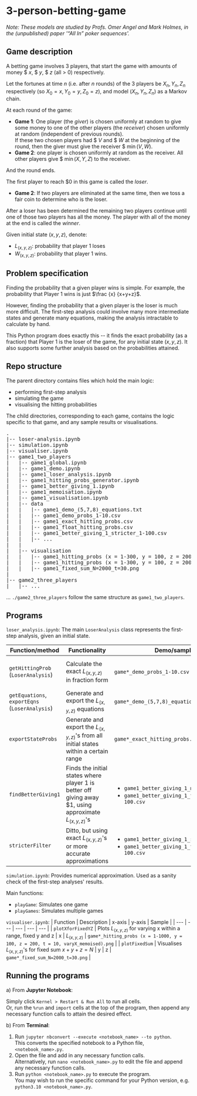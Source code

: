 # 3-person-betting-game

<i>Note: These models are studied by Profs. Omer Angel and Mark Holmes, in the (unpublished) paper '“All In” poker sequences'.</i>

<h2>Game description</h2>

A betting game involves 3 players, that start the game with amounts of money $ $x$, $ $y$, $ $z$ (all > 0) respectively. 

Let the fortunes at time $n$ (i.e. after $n$ rounds) of the 3 players be $X_n, Y_n, Z_n$ respectively (so $X_0 = x, Y_0 = y, Z_0 = z$), and model $(X_n, Y_n, Z_n)$ as a Markov chain.

At each round of the game:

* **Game 1**: One player (the <i>giver</i>) is chosen uniformly at random to give some money to one of the other players (the <i>receiver</i>) chosen uniformly at random (independent of previous rounds).<br> 
If these two chosen players had $ $V$ and $ $W$ at the beginning of the round, then the giver must give the receiver $ $\min (V, W)$.
* **Game 2**: one player is chosen uniformly at random as the receiver. All other players give $ $\min (X, Y, Z)$ to the receiver.

And the round ends.

The first player to reach $0 in this game is called the <i>loser</i>. 
* **Game 2**: If two players are eliminated at the same time, then we toss a fair coin to determine who is the loser.

After a loser has been determined the remaining two players continue until one of those two players has all the money. The player with all of the money at the end is called the <i>winner</i>.

Given initial state $(x, y, z)$, denote: 
* $L_{(x,y,z)}$: probability that player 1 loses
* $W_{(x,y,z)}$: probability that player 1 wins.

<h2>Problem specification</h2>

Finding the probability that a given player wins is simple. For example, the probability that Player 1 wins is just $\frac {x} {x+y+z}$.

However, finding the probability that a given player is the loser is much more difficult. The first-step analysis could involve many more intermediate states and generate many equations, making the analysis intractable to calculate by hand.

This Python program does exactly this -- it finds the exact probability (as a fraction) that Player 1 is the loser of the game, for any initial state $(x, y, z)$. It also supports some further analysis based on the probabilities attained.


<h2>Repo structure</h2>

The parent directory contains files which hold the main logic:
* performing first-step analysis
* simulating the game
* visualising the hitting probabilities

The child directories, corresponding to each game, contains the logic specific to that game, and any sample results or visualisations.


<pre>.
|-- loser-analysis.ipynb
|-- simulation.ipynb
|-- visualiser.ipynb
|-- game1_two_players
|   |-- game1_global.ipynb
|   |-- game1_demo.ipynb
|   |-- game1_loser_analysis.ipynb
|   |-- game1_hitting_probs_generator.ipynb
|   |-- game1_better_giving_1.ipynb
|   |-- game1_memoisation.ipynb
|   |-- game1_visualisation.ipynb
|   |-- data
|   |   |-- game1_demo_(5,7,8)_equations.txt
|   |   |-- game1_demo_probs_1-10.csv
|   |   |-- game1_exact_hitting_probs.csv
|   |   |-- game1_float_hitting_probs.csv
|   |   |-- game1_better_giving_1_stricter_1-100.csv
|   |   |-- ...
|   |
|   |-- visualisation
|   |   |-- game1_hitting_probs (x = 1-300, y = 100, z = 200, t = 30, varyX).png
|   |   |-- game1_hitting_probs (x = 1-300, y = 100, z = 200, t = 30, varyX_memoised).png
|   |   |-- game1_fixed_sum_N=2000_t=30.png
|
|-- game2_three_players
|   |-- ...
</pre>

... `./game2_three_players` follow the same structure as `game1_two_players`.


<h2>Programs</h2>

`loser_analysis.ipynb`:
The main `LoserAnalysis` class represents the first-step analysis, given an initial state.

| Function/method | Functionality | Demo/sample results | <div style="width:290px">Notes</div> |
| --- | --- | --- | ------------- |
| `getHittingProb` (`LoserAnalysis`) | Calculate the exact $L_{(x,y,z)}$ in fraction form | `game*_demo_probs_1-10.csv` | Also allows to approximate $L_{(x,y,z)}$, using memoisation + enumeration of all possible games up to a fixed number of rounds (faster method) |
`getEquations`, `exportEqns` (`LoserAnalysis`) | Generate and export the $L_{(x,y,z)}$ equations | `game*_demo_(5,7,8)_equations.txt` |
| `exportStateProbs` | Generate and export the $L_{(x,y,z)}$'s from all initial states within a certain range | `game*_exact_hitting_probs.csv` | CSV with format: (Initial state, $L_{(x,y,z)}$) |
| `findBetterGiving1` | Finds the initial states where player 1 is better off giving away $1, using approximate $L_{(x,y,z)}$'s | <ul><li>`game1_better_giving_1_memo_1-100.csv`</li><li>`game1_better_giving_1_to_another_memo_1-100.csv`</li></ul> | Has the option to find when player 1 is better off giving away $1 **to another player** |
| `stricterFilter` | Ditto, but using exact $L_{(x,y,z)}$'s or more accurate approximations | <ul><li>`game1_better_giving_1_stricter_1-100.csv`</li><li>`game1_better_giving_1_to_another_stricter_1-100.csv`</li></ul>  | Ditto |

`simulation.ipynb`:
Provides numerical approximation. Used as a sanity check of the first-step analyses' results.

Main functions:
* `playGame`: Simulates one game
* `playGames`: Simulates multiple games

`visualiser.ipynb`:
| Function | Description | x-axis | y-axis | Sample |
| --- | --- | --- | --- | --- |
| `plotXforFixedYZ` | Plots $L_{(x,y,z)}$ for varying x within a range, fixed y and z | x | $L_{(x,y,z)}$ | `game*_hitting_probs (x = 1-1000, y = 100, z = 200, t = 10, varyX_memoised).png` | 
| `plotFixedSum` | Visualises $L_{(x,y,z)}$'s for fixed sum $x+y+z = N$ | y | z | `game*_fixed_sum_N=2000_t=30.png` |


<h2>Running the programs</h2>

a) From <b>Jupyter Notebook</b>: 

Simply click `Kernel > Restart & Run All` to run all cells.<br>
Or, run the `%run` and `import` cells at the top of the program, then append any necessary function calls to attain the desired effect.

b) From <b>Terminal</b>:

1. Run `jupyter nbconvert --execute <notebook_name> --to python`.<br>
This converts the specified notebook to a Python file, `<notebook_name>.py`.
2. Open the file and add in any necessary function calls.<br>
Alternatively, run `nano <notebook_name>.py` to edit the file and append any necessary function calls.
3. Run `python <notebook_name>.py` to execute the program.<br>
You may wish to run the specific command for your Python version, e.g. `python3.10 <notebook_name>.py`.
